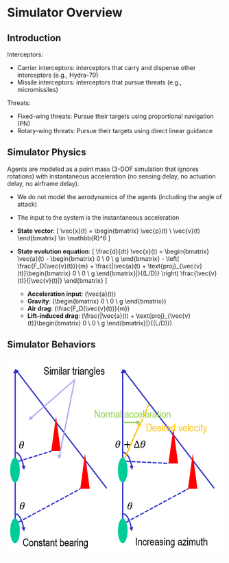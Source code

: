 # Simulator Overview


## Introduction


Interceptors:
- Carrier interceptors: interceptors that carry and dispense other interceptors (e.g., Hydra-70)
- Missile interceptors: interceptors that pursue threats (e.g., micromissiles)

Threats:
- Fixed-wing threats: Pursue their targets using proportional navigation (PN)
- Rotary-wing threats: Pursue their targets using direct linear guidance



## Simulator Physics

Agents are modeled as a point mass (3-DOF simulation that ignores rotations) with instantaneous acceleration (no sensing delay, no actuation delay, no airframe delay).
- We do not model the aerodynamics of the agents (including the angle of attack)
- The input to the system is the instantaneous acceleration

- **State vector**: 
  \[
  \vec{x}(t) = \begin{bmatrix} \vec{p}(t) \\ \vec{v}(t) \end{bmatrix} \in \mathbb{R}^6
  \]

- **State evolution equation**: 
  \[
  \frac{d}{dt} \vec{x}(t) = 
  \begin{bmatrix} 
  \vec{a}(t) - \begin{bmatrix} 0 \\ 0 \\ g \end{bmatrix} - \left( \frac{F_D(\vec{v}(t))}{m} + \frac{\|\vec{a}(t) + \text{proj}_{\vec{v}(t)}\begin{bmatrix} 0 \\ 0 \\ g \end{bmatrix}\|}{(L/D)} \right) \frac{\vec{v}(t)}{\|\vec{v}(t)\|}
  \end{bmatrix}
  \]

  - **Acceleration input**: \(\vec{a}(t)\)
  - **Gravity**: \(\begin{bmatrix} 0 \\ 0 \\ g \end{bmatrix}\)
  - **Air drag**: \(\frac{F_D(\vec{v}(t))}{m}\)
  - **Lift-induced drag**: \(\frac{\|\vec{a}(t) + \text{proj}_{\vec{v}(t)}\begin{bmatrix} 0 \\ 0 \\ g \end{bmatrix}\|}{(L/D)}\)



## Simulator Behaviors


![Proportional Navigation](./images/proportional_navigation.png)